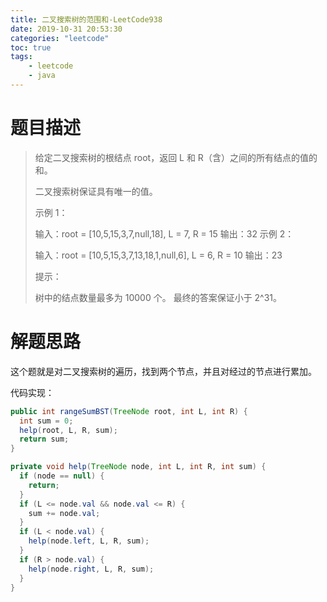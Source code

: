 ```yaml
---
title: 二叉搜索树的范围和-LeetCode938
date: 2019-10-31 20:53:30
categories: "leetcode"
toc: true
tags: 
	- leetcode
	- java
---
```


# 题目描述

> 给定二叉搜索树的根结点 root，返回 L 和 R（含）之间的所有结点的值的和。
>
> 二叉搜索树保证具有唯一的值。 
>
> 示例 1：
>
> 输入：root = [10,5,15,3,7,null,18], L = 7, R = 15
> 输出：32
> 示例 2：
>
> 输入：root = [10,5,15,3,7,13,18,1,null,6], L = 6, R = 10
> 输出：23
>
>
> 提示：
>
> 树中的结点数量最多为 10000 个。
> 最终的答案保证小于 2^31。

<!--more-->

# 解题思路

这个题就是对二叉搜索树的遍历，找到两个节点，并且对经过的节点进行累加。

代码实现：

```java
public int rangeSumBST(TreeNode root, int L, int R) {
  int sum = 0;
  help(root, L, R, sum);
  return sum;
}

private void help(TreeNode node, int L, int R, int sum) {
  if (node == null) {
    return;
  }
  if (L <= node.val && node.val <= R) {
    sum += node.val;
  }
  if (L < node.val) {
    help(node.left, L, R, sum);
  }
  if (R > node.val) {
    help(node.right, L, R, sum);
  }
}
```


